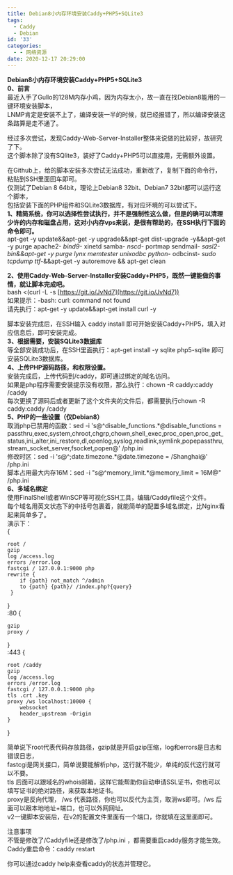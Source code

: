 ```yaml
---
title: Debian8小内存环境安装Caddy+PHP5+SQLite3
tags:
  - Caddy
  - Debian
id: '33'
categories:
  - - 网络资源
date: 2020-12-17 20:29:00
---
```


**Debian8小内存环境安装Caddy+PHP5+SQLite3**  
**0、前言**  
最近入手了Gullo的128M内存小鸡，因为内存太小，故一直在找Debian8能用的一键环境安装脚本，  
LNMP肯定是安装不上了，编译安装一半的时候，就已经报错了，所以编译安装这条路算是走不通了。
<!-- more -->
经过多次尝试，发现Caddy-Web-Server-Installer整体来说做的比较好，故研究了下。  
这个脚本除了没有SQlite3，装好了Caddy+PHP5可以直接用，无需额外设置。

在Github上，给的脚本安装多次尝试无法成功，重新改了，复制下面的命令行，粘贴到SSH里面回车即可。  
仅测试了Debian 8 64bit，理论上Debian8 32bit、Debian7 32bit都可以运行这个脚本，  
包括安装下面的PHP组件和SQLite3数据库，有对应环境的可以尝试下。  
**1、精简系统，你可以选择性尝试执行，并不是强制性这么做，但是的确可以清理少许的内存和磁盘占用，这对小内存vps来说，是很有帮助的，在SSH执行下面的命令即可。**  
apt-get -y update&&apt-get -y upgrade&&apt-get dist-upgrade -y&&apt-get -y purge apache2- _bind9-_ xinetd samba- _nscd-_ portmap sendmail- _sasl2-bin&&apt-get -y purge lynx memtester unixodbc python-_ odbcinst- _sudo tcpdump ttf-_&&apt-get -y autoremove && apt-get clean

**2、使用Caddy-Web-Server-Installer安装Caddy+PHP5，既然一键能做的事情，就让脚本完成吧。**  
bash <(curl -L -s [https://git.io/JvNd7](https://git.io/JvNd7))  
如果提示：-bash: curl: command not found  
请先执行：apt-get -y update&&apt-get install curl -y

脚本安装完成后，在SSH输入 caddy install 即可开始安装Caddy+PHP5，填入对应信息后，即可安装完成。  
**3、根据需要，安装SQLite3数据库**  
等全部安装成功后，在SSH里面执行：apt-get install -y sqlite php5-sqlite 即可安装SQLite3数据库。  
**4、上传PHP源码路径，和权限设置。**  
安装完成后，上传代码到/caddy，即可通过绑定的域名访问。  
如果是php程序需要安装提示没有权限，那么执行：chown -R caddy:caddy /caddy  
每次更换了源码后或者更新了这个文件夹的文件后，都需要执行chown -R caddy:caddy /caddy  
**5、PHP的一些设置（仅Debian8）**  
取消php已禁用的函数：sed -i 's@^disable\_functions.\*@disable\_functions = passthru,exec,system,chroot,chgrp,chown,shell\_exec,proc\_open,proc\_get\_status,ini\_alter,ini\_restore,dl,openlog,syslog,readlink,symlink,popepassthru,stream\_socket\_server,fsocket,popen@' /php.ini  
修改时区：sed -i 's@^;date.timezone.\*@date.timezone = /Shanghai@' /php.ini  
脚本占用最大内存16M：sed -i "s@^memory\_limit.\*@memory\_limit = 16M@" /php.ini  
**6、多域名绑定**  
使用FinalShell或者WinSCP等可视化SSH工具，编辑/Caddyfile这个文件。  
每个域名用英文状态下的中括号包裹着，就能简单的配置多域名绑定，比Nginx看起来简单多了。  
演示下：  
{

```
root /
gzip
log /access.log
errors /error.log
fastcgi / 127.0.0.1:9000 php
rewrite {
    if {path} not_match ^/admin
    to {path} {path}/ /index.php?{query}
 }
```

}  
:80 {

```
gzip
proxy / 
```

}  
:443 {

```
root /caddy
gzip
log /access.log
errors /error.log
fastcgi / 127.0.0.1:9000 php
tls .crt .key
proxy /ws localhost:10000 {
    websocket
    header_upstream -Origin
}
```

}

简单说下root代表代码存放路径，gzip就是开启gzip压缩，log和errors是日志和错误日志，  
fastcgi是网关接口，简单说要能解析php，这行就不能少，单纯的反代这行就可以不要。  
tls 后面可以跟域名的whois邮箱，这样它能帮助你自动申请SSL证书，你也可以填写证书的绝对路径，来获取本地证书。  
proxy是反向代理， /ws 代表路径，你也可以反代为主页，取消ws即可。/ws 后面可以跟本地地址+端口，也可以外网网址。  
v2一键脚本安装后，在v2的配置文件里面有一个端口，你就填在这里面即可。

注意事项  
不管是修改了/Caddyfile还是修改了/php.ini ，都需要重启caddy服务才能生效。  
Caddy重启命令：caddy restart

你可以通过caddy help来查看caddy的状态并管理它。